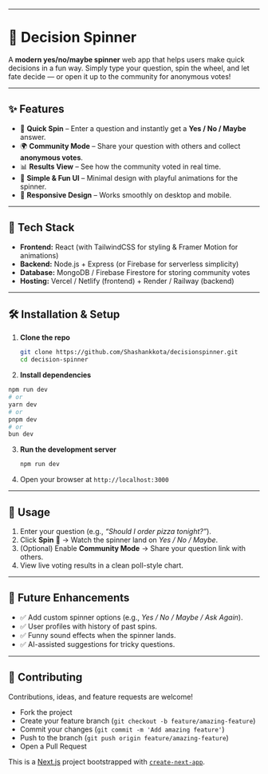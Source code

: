 

---

# 🎡 Decision Spinner

A **modern yes/no/maybe spinner** web app that helps users make quick decisions in a fun way.
Simply type your question, spin the wheel, and let fate decide — or open it up to the community for anonymous votes!

---

## ✨ Features

* 🎯 **Quick Spin** – Enter a question and instantly get a **Yes / No / Maybe** answer.
* 🌍 **Community Mode** – Share your question with others and collect **anonymous votes**.
* 📊 **Results View** – See how the community voted in real time.
* 🎨 **Simple & Fun UI** – Minimal design with playful animations for the spinner.
* 📱 **Responsive Design** – Works smoothly on desktop and mobile.

---

## 🚀 Tech Stack

* **Frontend:** React (with TailwindCSS for styling & Framer Motion for animations)
* **Backend:** Node.js + Express (or Firebase for serverless simplicity)
* **Database:** MongoDB / Firebase Firestore for storing community votes
* **Hosting:** Vercel / Netlify (frontend) + Render / Railway (backend)

---

## 🛠️ Installation & Setup

1. **Clone the repo**

   ```bash
   git clone https://github.com/Shashankkota/decisionspinner.git
   cd decision-spinner
   ```

2. **Install dependencies**

  ```bash
npm run dev
# or
yarn dev
# or
pnpm dev
# or
bun dev
```

3. **Run the development server**

   ```bash
   npm run dev
   ```

4. Open your browser at `http://localhost:3000`

---

## 📌 Usage

1. Enter your question (e.g., *“Should I order pizza tonight?”*).
2. Click **Spin** 🎡 → Watch the spinner land on *Yes / No / Maybe*.
3. (Optional) Enable **Community Mode** → Share your question link with others.
4. View live voting results in a clean poll-style chart.

---

## 🔮 Future Enhancements

* ✅ Add custom spinner options (e.g., *Yes / No / Maybe / Ask Again*).
* ✅ User profiles with history of past spins.
* ✅ Funny sound effects when the spinner lands.
* ✅ AI-assisted suggestions for tricky questions.

---

## 🤝 Contributing

Contributions, ideas, and feature requests are welcome!

* Fork the project
* Create your feature branch (`git checkout -b feature/amazing-feature`)
* Commit your changes (`git commit -m 'Add amazing feature'`)
* Push to the branch (`git push origin feature/amazing-feature`)
* Open a Pull Request



This is a [Next.js](https://nextjs.org) project bootstrapped with [`create-next-app`](https://nextjs.org/docs/app/api-reference/cli/create-next-app).

